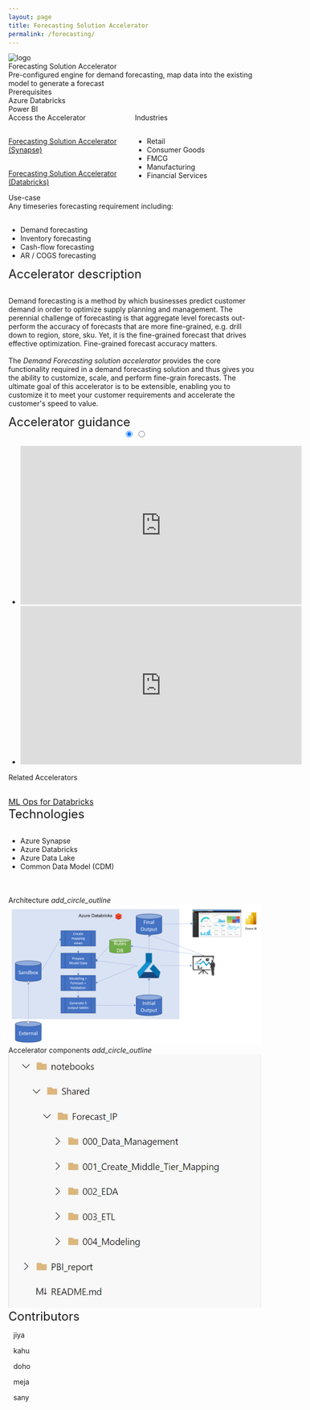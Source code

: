 ```yaml
---
layout: page
title: Forecasting Solution Accelerator
permalink: /forecasting/
---
```


<div>
    <div class="title-photo">
          <img src="/images/forecasting/CLO18_cafeWork_003.jpg" alt="logo" height="300" style="width:100%;">
    </div>
    <div class="title">Forecasting Solution Accelerator</div>
    <div class="paragraph">Pre-configured engine for demand forecasting, map data into the existing model to generate a forecast</div>
    <div class="category">Prerequisites</div>
    <div class="prerequisites">
        <div class="prerequisites-card">Azure Databricks</div>
        <div class="prerequisites-card">Power BI</div>
        <div class="prerequisites-card"></div>
    </div>
    <div style="width:100%; display: flex;">
        <div style="width:50%;">
            <div class="category">Access the Accelerator</div>            
            <div class="toolkit-checkbox" style="width:100%; margin-top: 30px;">
                <p>
                    <a href="https://dev.azure.com/servicescode/Data%20Strategy%20Reference%20Implementation/_git/Data%20Strategy%20Reference%20Implementation?version=GBfeature/forecasting" target="_blank">Forecasting Solution Accelerator (Synapse)</a>
                </p>   
            </div>
            <div class="toolkit-checkbox" style="width:100%; margin-top: 30px;">
                <p>
                    <a href="https://dev.azure.com/DAISolutions/End-to-End%20Machine%20Learning/_git/Demand-Forecasting" target="_blank">Forecasting Solution Accelerator (Databricks)</a>
                </p>   
            </div>
        </div>
        <div style="width:50%;">
            <div class="category">Industries</div>
            <ul  style="margin-top: 30px;">
                <li>Retail</li>
                <li>Consumer Goods</li>
                <li>FMCG</li>
                <li>Manufacturing</li>
                <li>Financial Services</li>
            </ul>  
        </div>
    </div>
    <div class="category">Use-case</div>
    Any timeseries forecasting requirement including:
    <ul style="margin-top: 30px;">
        <li>Demand forecasting</li>
        <li>Inventory forecasting</li>
        <li>Cash-flow forecasting</li>
        <li>AR / COGS forecasting</li>
    </ul>
    <div class="category" style="font-size:24px;">Accelerator description</div>
    <p style="margin-top: 30px; text-decoration: none;">
        Demand forecasting is a method by which businesses predict customer demand in order to optimize supply planning and management. The perennial challenge of forecasting is that aggregate level forecasts out-perform the accuracy of forecasts that are more fine-grained, e.g. drill down to region, store, sku. Yet, it is the fine-grained forecast that drives effective optimization. Fine-grained forecast accuracy matters.
        <br/><br/>
        The <i>Demand Forecasting solution accelerator</i> provides the core functionality required in a demand forecasting solution and thus gives you the ability to customize, scale, and perform fine-grain forecasts. The ultimate goal of this accelerator is to be extensible, enabling you to customize it to meet your customer requirements and accelerate the customer's speed to value.
    </p>
    <div class="category" style="font-size:24px;">Accelerator guidance</div>
    <div class="accelerator-guidance-videos">
<div style="height: 100%; text-align: center">
			<div class="csslider infinity" id="slider1">
			<input type="radio" name="slides" checked="checked" id="slides_1"/>
			<input type="radio" name="slides" id="slides_2"/>
				<ul>
                    <li>
                        <iframe width="560" height="315" src="https://youtube.com/embed/Y_bdwJ7f6gA" title="YouTube video player" frameborder="0" allow="accelerometer; autoplay; clipboard-write; encrypted-media; gyroscope; picture-in-picture" allowfullscreen></iframe>
					</li>
                    <li>
                        <iframe width="560" height="315" src="https://youtube.com/embed/bdsnzp8nftA" title="YouTube video player" frameborder="0" allow="accelerometer; autoplay; clipboard-write; encrypted-media; gyroscope; picture-in-picture" allowfullscreen></iframe>
                    </li>
				</ul>
					<div class="arrows">
						<label for="slides_1"></label>
						<label for="slides_2"></label>
						<label class="goto-first" for="slides_1"></label>
						<label class="goto-last" for="slides_10"></label>
					</div>
					<div class="navigation"> 
						<div>
							<label for="slides_1"></label>
							<label for="slides_2"></label>
						</div>
					</div>
			</div>
		</div>
    </div>
    <div style="width:100%; display: flex;">
        <div style="width:50%;">
            <div class="category">Related Accelerators</div>
            <div class="toolkit-checkbox" style="width:100%; margin-top: 30px;">
                <label style="font-size:16px;">
                    <a href="/ml-ops-for-databricks/" target="_blank">ML Ops for Databricks</a>
                </label>
            </div>
        </div>
    </div>
    <div class="category" style="font-size:24px;">Technologies</div>
    <ul style="margin-top: 30px;">
        <li>Azure Synapse</li>
        <li>Azure Databricks</li>
        <li>Azure Data Lake</li>
        <li>Common Data Model (CDM)</li>
    </ul>
    <div style="margin-top:50px;"> 
        <div class="accelerator-acordeon">
            Architecture
            <i class="material-icons" style="margin-bottom:0px; cursor: pointer;">add_circle_outline</i>
        </div>
        <img src="/images/forecasting/Demand-forecasting-accelerator-logical-diagram.png" alt="Demand forecasting accelerator logical diagram">
        <div class="accelerator-acordeon">
            Accelerator components
            <i class="material-icons" style="margin-bottom:0px; cursor: pointer;">add_circle_outline</i>
        </div>
        <img src="/images/forecasting/Repository-Folder-structure.jfif" alt="Repository Folder structure">
    </div>
    <div class="category" style="font-size:24px;">Contributors</div>
    <div class="accelerator-contributors">
        <div class="accelerator-contributor">
            <div class="accelerator-contributor-image"> 
            </div>
            <div style="margin-left:10px;">
                <p class="accelerator-contributor-text">jiya</p>
            </div>
        </div>
        <div class="accelerator-contributor">
            <div class="accelerator-contributor-image"> 
            </div>
            <div style="margin-left:10px;">
                <p class="accelerator-contributor-text">kahu</p>
            </div>
        </div>
        <div class="accelerator-contributor">
            <div class="accelerator-contributor-image"> 
            </div>
            <div style="margin-left:10px;">
                <p class="accelerator-contributor-text">doho</p>
            </div>
        </div>
        <div class="accelerator-contributor">
            <div class="accelerator-contributor-image"> 
            </div>
            <div style="margin-left:10px;">
                <p class="accelerator-contributor-text">meja</p>
            </div>
        </div>
        <div class="accelerator-contributor">
            <div class="accelerator-contributor-image"> 
            </div>
            <div style="margin-left:10px;">
                <p class="accelerator-contributor-text">sany</p>
            </div>
        </div>
    </div>
</div>
